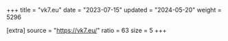 +++
title = "vk7.eu"
date = "2023-07-15"
updated = "2024-05-20"
weight = 5296

[extra]
source = "https://vk7.eu/"
ratio = 63
size = 5
+++
